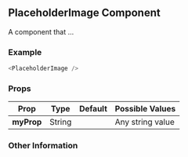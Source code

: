 ## PlaceholderImage Component
A component that ...

### Example

```js
<PlaceholderImage />
```

### Props

| Prop          | Type     | Default     | Possible Values
| ------------- | -------- | ----------- | ---------------------------------------------
| **myProp**    | String   |             | Any string value


### Other Information
